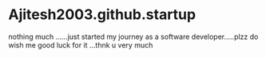# Ajitesh2003.github.startup
nothing much ......just started my journey as a software developer.....plzz do wish me good luck for it ...thnk u very much 
